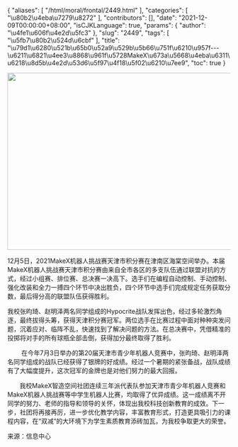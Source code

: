 {
    "aliases": [
        "/html/moral/frontal/2449.html"
    ],
    "categories": [
        "\u80b2\u4eba\u7279\u8272"
    ],
    "contributors": [],
    "date": "2021-12-09T00:00:00+08:00",
    "isCJKLanguage": true,
    "params": {
        "author": "\u4fe1\u606f\u4e2d\u5fc3"
    },
    "slug": "2449",
    "tags": [
        "\u5fb7\u80b2\u524d\u6cbf"
    ],
    "title": "\u79d1\u6280\u521b\u65b0\u52a9\u529b\u5b66\u751f\u6210\u957f---\u6211\u6821\u4ee3\u8868\u961f\u5728MakeX\u673a\u5668\u4eba\u6311\u6218\u8d5b\u4e2d\u53d6\u5f97\u4f18\u5f02\u6210\u7ee9",
    "toc": true
}


<img
    src="https://cdn.tfls.online/mirror/full/e6140c40137946513beb148e111d9e9a7eac2d50.jpg"
    style="display:block;margin-left:auto;margin-right:auto;"
    decoding="async"
    fetchpriority="auto"
    loading="lazy"
    height="400"
    width="600"
/>




12月5日，2021MakeX机器人挑战赛天津市积分赛在津南区海棠空间举办。本届MakeX机器人挑战赛天津市积分赛由来自全市各区的多支队伍通过联盟对抗的方式，经过小组赛、排位赛、总决赛一决高下。选手们在编程自动控制、手动控制、强化改装和全力一搏四个环节中决出胜负，四个环节中选手们完成规定任务获取分数，最后得分高的联盟队伍获得胜利。




我校张昀琦、赵明泽两名同学组成的Hypocrite战队发挥出色，经过多轮激烈角逐，最终拔得头筹，获得天津积分赛冠军。两位选手在比赛过程中面对种种突发问题，沉着应对、临阵不乱，快速找到了解决问题的方法。在总决赛中，凭借精准的投掷将对手的所有球瓶全部击倒，获得加分最终取得了胜利。




        在今年7月3日举办的第20届天津市青少年机器人竞赛中，张昀琦、赵明泽两名同学组成的战队已经获得了银牌的好成绩。经过一个暑期的紧张备战，战队成绩有了大幅度提升，这次冠军的金牌也是对他们努力的最大回报。




       我校MakeX智造空间社团连续三年派代表队参加天津市青少年机器人竞赛和MakeX机器人挑战赛等中学生机器人比赛，均取得了优异成绩。这一成绩离不开同学的努力、老师的指导和领导的关怀，体现出我校科技创新教育的成效。下一步，社团将再接再厉，进一步优化教学内容，丰富教育形式，打造更具吸引力的课程内容，在“双减”的大环境下为学生素质教育添砖加瓦，为我校争取更大的荣誉。




  






来源：信息中心




                                               


